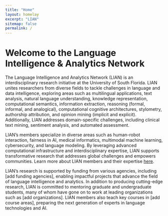 ```yaml
---
title: "Home"
layout: homelay
excerpt: "LIAN"
sitemap: false
permalink: /
---
```


# Welcome to the Language Intelligence & Analytics Network

The Language Intelligence and Analytics Network (LIAN) is an interdisciplinary research initiative at the University of South Florida. LIAN unites researchers from diverse fields to tackle challenges in language and data intelligence, exploring areas such as multilingual applications, text analysis, natural language understanding, knowledge representation, computational semantics, information extraction, reasoning (formal, informal, and analogical), computational cognitive architectures, stylometry, authorship attribution, and opinion mining (implicit and explicit). Additionally, LIAN addresses domain-specific challenges, including clinical text mining, sentiment analysis, and automated assessment. 

LIAN’s members specialize in diverse areas such as human-robot interaction, fairness in AI, medical informatics, multimodal machine learning, cybersecurity, and language modeling. By leveraging advanced computational infrastructure and interdisciplinary expertise, LIAN supports transformative research that addresses global challenges and empowers communities. Learn more about LIAN members and their expertise [here](https://nlp-grp.github.io/team/).

LIAN’s research is supported by funding from various agencies, including [add funding agencies], enabling impactful projects that advance the field of language intelligence and analytics. In addition to producing cutting-edge research, LIAN is committed to mentoring graduate and undergraduate students, many of whom have gone on to work at leading organizations such as [add organizations]. LIAN members also teach key courses in [add course areas], preparing the next generation of experts in language technologies and AI.

